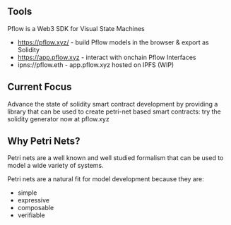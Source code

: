 ## Tools

Pflow is a Web3 SDK for Visual State Machines

- https://pflow.xyz/ - build Pflow models in the browser & export as Solidity
- https://app.pflow.xyz - interact with onchain Pflow Interfaces
- ipns://pflow.eth - app.pflow.xyz hosted on IPFS (WIP)

## Current Focus

Advance the state of solidity smart contract development by
providing a library that can be used to create petri-net based
smart contracts: try the solidity generator now at pflow.xyz

## Why Petri Nets?

Petri nets are a well known and well studied formalism that
can be used to model a wide variety of systems.

Petri nets are a natural fit for model development
because they are:

* simple
* expressive
* composable
* verifiable

